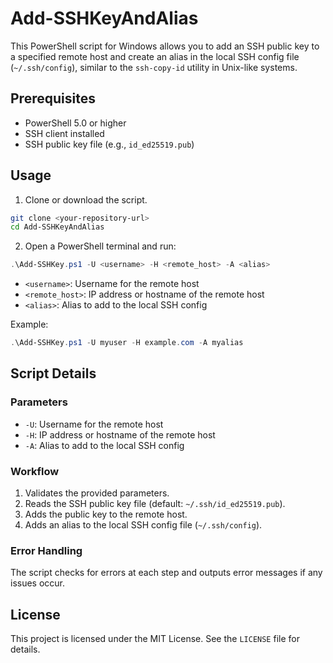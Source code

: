 # Add-SSHKeyAndAlias

This PowerShell script for Windows allows you to add an SSH public key to a specified remote host and create an alias in the local SSH config file (`~/.ssh/config`), similar to the `ssh-copy-id` utility in Unix-like systems.

## Prerequisites

- PowerShell 5.0 or higher
- SSH client installed
- SSH public key file (e.g., `id_ed25519.pub`)

## Usage

1. Clone or download the script.

```sh
git clone <your-repository-url>
cd Add-SSHKeyAndAlias
```

2. Open a PowerShell terminal and run:

```powershell
.\Add-SSHKey.ps1 -U <username> -H <remote_host> -A <alias>
```

- `<username>`: Username for the remote host
- `<remote_host>`: IP address or hostname of the remote host
- `<alias>`: Alias to add to the local SSH config

Example:

```powershell
.\Add-SSHKey.ps1 -U myuser -H example.com -A myalias
```

## Script Details

### Parameters

- `-U`: Username for the remote host
- `-H`: IP address or hostname of the remote host
- `-A`: Alias to add to the local SSH config

### Workflow

1. Validates the provided parameters.
2. Reads the SSH public key file (default: `~/.ssh/id_ed25519.pub`).
3. Adds the public key to the remote host.
4. Adds an alias to the local SSH config file (`~/.ssh/config`).

### Error Handling

The script checks for errors at each step and outputs error messages if any issues occur.

## License

This project is licensed under the MIT License. See the `LICENSE` file for details.
